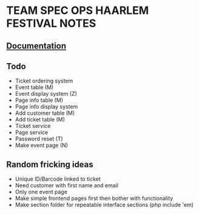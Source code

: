 # TEAM SPEC OPS HAARLEM FESTIVAL NOTES

## [Documentation](https://github.com/Galaxyzd/haarlem-festival-1920/wiki)

## Todo

* Ticket ordering system
* Event table (M)
* Event display system (Z)
* Page info table (M)
* Page info display system
* Add customer table (M)
* Add ticket table (M)
* Ticket service
* Page service
* Password reset (T)
* Make event page (N)

## Random fricking ideas

* Unique ID/Barcode linked to ticket
* Need customer with first name and email
* Only one event page
* Make simple frontend pages first then bother with functionality
* Make section folder for repeatable interface sections (php include 'em)

